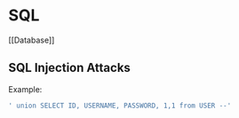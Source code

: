 # SQL
[[Database]]

## SQL Injection Attacks
Example:
```sql
' union SELECT ID, USERNAME, PASSWORD, 1,1 from USER --'
```